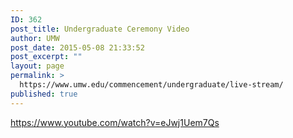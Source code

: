 ```yaml
---
ID: 362
post_title: Undergraduate Ceremony Video
author: UMW
post_date: 2015-05-08 21:33:52
post_excerpt: ""
layout: page
permalink: >
  https://www.umw.edu/commencement/undergraduate/live-stream/
published: true
---
```

https://www.youtube.com/watch?v=eJwj1Uem7Qs